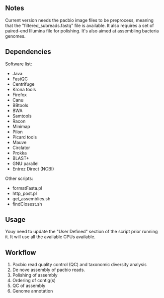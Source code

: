 ## Notes

Current version needs the pacbio image files to be preprocess, meaning that the "filtered_subreads.fastq" file is available. It also requires a set of paired-end Illumina file for polishing. It's also aimed at assembling bacteria genomes.

## Dependencies

Software list:
* Java
* FastQC
* Centrifuge
* Krona tools
* Firefox
* Canu
* BBtools
* BWA
* Samtools
* Racon
* Minimap
* Pilon
* Picard tools
* Mauve
* Circlator
* Prokka
* BLAST+
* GNU parallel
* Entrez Direct (NCBI)

Other scripts:
* formatFasta.pl
* http_post.pl
* get_assemblies.sh
* findClosest.sh

## Usage

Youy need to update the "User Defined" section of the script prior running it. It will use all the available CPUs available.

## Workflow

1. Pacbio read quality control (QC) and taxonomic diversity analysis
2. De nove assembly of pacbio reads.
3. Polishing of assembly
4. Ordering of contig(s)
5. QC of assembly
6. Genome annotation



